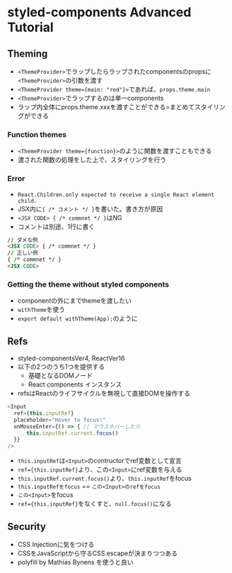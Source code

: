 # styled-components Advanced Tutorial

## Theming

* `<ThemeProvider>`でラップしたらラップされたcomponentsのpropsに`<ThemeProvider>`の引数を渡す
* `<ThemeProvider theme={main: "red"}>`であれば、`props.theme.main`
* `<ThemeProvider>`でラップするのは単一components
* ラップ内全体にprops.theme.xxxを渡すことができる=まとめてスタイリングができる

### Function themes

* `<ThemeProvider theme={function}>`のように関数を渡すこともできる
* 渡された関数の処理をした上で、スタイリングを行う

### Error

* `React.Children.only expected to receive a single React element child.`
* JSX内に`{ /* コメント */ }`を書いた。書き方が原因
* `<JSX CODE> { /* commnet */ }`はNG
* コメントは別途、1行に書く

```html
// ダメな例
<JSX CODE> { /* commnet */ }
// 正しい例
{ /* commnet */ }
<JSX CODE>
```

### Getting the theme without styled components

* componentの外にまでthemeを渡したい
* `withTheme`を使う
* `export default withTheme(App);`のように

## Refs

* styled-componentsVer4, ReactVer16
* 以下の2つのうち1つを提供する
  * 基礎となるDOMノード
  * React components インスタンス
* refsはReactのライフサイクルを無視して直接DOMを操作する

```javascript
<Input
  ref={this.inputRef}
  placeholder="Hover to focus!"
  onMouseEnter={() => { // マウスホバーしたら
      this.inputRef.current.focus()
  }}
/>
```

* `this.inputRef`は`<Input>`のcontructorでref変数として宣言
* `ref={this.inputRef}`より、この`<Input>`にref変数を与える
* `this.inputRef.current.focus()`より、`this.inputRef`をfocus
* `this.inputRefをfocus` == `この<Input>のrefをfocus`
* `この<Input>`をfocus
* `ref={this.inputRef}`をなくすと、`null.focus()`になる

## Security

* CSS Injectionに気をつける
* CSSをJavaScriptから守るCSS.escapeが決まりつつある
* polyfill by Mathias Bynens を使うと良い
